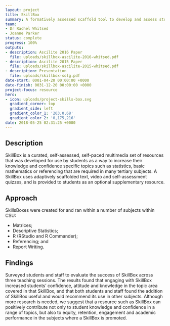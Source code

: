 ```yaml
---
layout: project
title: SkillBox
summary: A formatively assessed scaffold tool to develop and assess student skills.
team:
- Dr Rachel Whitsed
- Joanne Parker
status: complete
progress: 100%
outputs:
- description: Ascilite 2016 Paper
  file: uploads/skillbox-ascilite-2016-whitsed.pdf
- description: Ascilite 2015 Paper
  file: uploads/skillbox-ascilite-2015-whitsed.pdf
- description: Presentation
  file: uploads/skillbox-solg.pdf
date-start: 0001-04-20 00:00:00 +0000
date-finish: 0031-12-20 00:00:00 +0000
project-focus: resource
hero:
- icon: uploads/project-skills-box.svg
  gradient_corner: top
  gradient_side: left
  gradient_color_1: '203,0,68'
  gradient_color_2: '0,175,216'
date: 2018-05-25 02:31:25 +0000
---
```


## Description

SkillBox is a curated, self-assessed, self-paced multimedia set of resources that was developed for use by students as a way to increase their knowledge and confidence specific topics such as statistics, basic mathematics or referencing that are required in many tertiary subjects. A SkillBox uses
adaptively scaffolded text, video and self-assessment quizzes, and is provided to students as an optional supplementary resource.

## Approach

SkillsBoxes were created for and ran within a number of subjects within CSU:

- Matrices;
- Descriptive Statistics;
- R (RStudio and R Commander);
- Referencing; and
- Report Writing.

## Findings

Surveyed students and staff to evaluate the success of SkillBox across three teaching sessions. The results found that engaging with SkillBox increased students’ confidence, attitude and knowledge in the topic area covered in that SkillBox, and that both students and staff found the addition of SkillBox useful and would recommend its use in other subjects. Although more research is needed, we suggest that a resource such as SkillBox can positively contribute not only to student knowledge and confidence in a range of topics, but also to equity, retention, engagement and academic performance in the subjects where a SkillBox is promoted.

